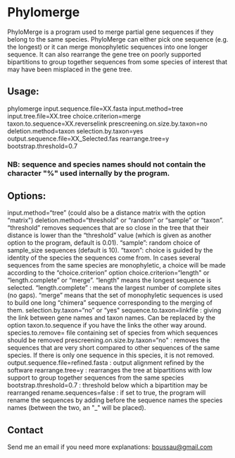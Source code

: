 # Phylomerge
PhyloMerge is a program used to merge partial gene sequences if they belong to the same species. PhyloMerge can either pick one sequence (e.g. the longest) or it can merge monophyletic sequences into one longer sequence. It can also rearrange the gene tree on poorly supported bipartitions to group together sequences from some species of interest that may have been misplaced in the gene tree.

## Usage:
phylomerge input.sequence.file=XX.fasta input.method=tree input.tree.file=XX.tree choice.criterion=merge taxon.to.sequence=XX.reverselink  prescreening.on.size.by.taxon=no deletion.method=taxon selection.by.taxon=yes output.sequence.file=XX_Selected.fas rearrange.tree=y bootstrap.threshold=0.7

### NB: sequence and species names should not contain the character "%" used internally by the program.

## Options:
input.method=“tree” (could also be a distance matrix with the option “matrix")
deletion.method=“threshold" or “random” or “sample” or “taxon”. “threshold” removes sequences that are so close in the tree that their distance is lower than the “threshold” value (which is given as another option to the program, default is 0.01). “sample”: random choice of sample_size sequences (default is 10). “taxon”: choice is guided by the identity of the species the sequences come from. In cases several sequences from the same species are monophyletic, a choice will be made according to the “choice.criterion” option
choice.criterion=“length" or  “length.complete” or “merge”. “length” means the longest sequence is selected. “length.complete” : means the largest number of complete sites (no gaps). “merge” means that the set of monophyletic sequences is used to build one long “chimera” sequence corresponding to the merging of them.
selection.by.taxon=“no” or “yes"
sequence.to.taxon=linkfile : giving the link between gene names and taxon names. Can be replaced by the option taxon.to.sequence if you have the links the other way around.
species.to.remove= file containing set of species from which sequences should be removed
prescreening.on.size.by.taxon=“no" : removes the sequences that are very short compared to other sequences of the same species. If there is only one sequence in this species, it is not removed.
output.sequence.file=refined.fasta : output alignment refined by the software
rearrange.tree=y : rearranges the tree at bipartitions with low support to group together sequences from the same species
bootstrap.threshold=0.7 : threshold below which a bipartition may be rearranged
rename.sequences=false : if set to true, the program will rename the sequences by adding before the sequence names the species names (between the two, an "_" will be placed).

## Contact
Send me an email if you need more explanations: boussau@gmail.com
